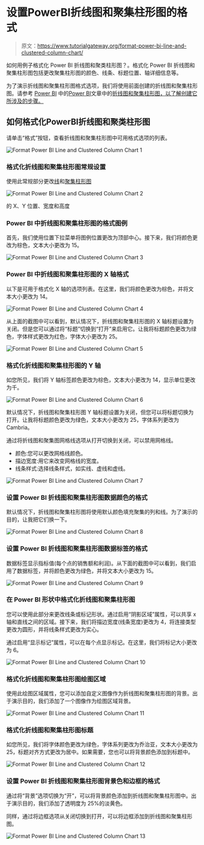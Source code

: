# 设置PowerBI折线图和聚集柱形图的格式

> 原文：<https://www.tutorialgateway.org/format-power-bi-line-and-clustered-column-chart/>

如何用例子格式化 Power BI 折线图和聚类柱形图？。格式化 Power BI 折线图和聚集柱形图包括更改聚集柱形图的颜色、线条、标题位置、轴详细信息等。

为了演示折线图和聚集柱形图格式选项，我们将使用前面创建的折线图和聚集柱形图。请参考 [Power BI](https://www.tutorialgateway.org/power-bi-tutorial/) 中的[Power BI](https://www.tutorialgateway.org/line-and-clustered-column-chart-in-power-bi/)文章中的[折线图和聚集柱形图，以了解创建它所涉及的步骤。](https://www.tutorialgateway.org/line-and-clustered-column-chart-in-power-bi/)

## 如何格式化PowerBI折线图和聚类柱形图

请单击“格式”按钮，查看折线图和聚集柱形图中可用格式选项的列表。

![Format Power BI Line and Clustered Column Chart 1](img/9d0f149f843631664ce797988b26d1e4.png)

### 格式化折线图和聚集柱形图常规设置

使用此常规部分更改[线](https://www.tutorialgateway.org/create-a-power-bi-line-chart/)和[聚集柱形图](https://www.tutorialgateway.org/clustered-column-chart-in-power-bi/)

![Format Power BI Line and Clustered Column Chart 2](img/a6b9e158019103d40e1b103254bb9a72.png)

的 X、Y 位置、宽度和高度

### Power BI 中折线图和聚集柱形图的格式图例

首先，我们使用位置下拉菜单将图例位置更改为顶部中心。接下来，我们将颜色更改为棕色，文本大小更改为 15。

![Format Power BI Line and Clustered Column Chart 3](img/b8a74bac74ea4f6a69c843f661f4aa27.png)

### Power BI 中折线图和聚集柱形图的 X 轴格式

以下是可用于格式化 X 轴的选项列表。在这里，我们将颜色更改为棕色，并将文本大小更改为 14。

![Format Power BI Line and Clustered Column Chart 4](img/5f5d64912f0a89f862eff2f22ca768aa.png)

从上面的截图中可以看到，默认情况下，折线图和聚集柱形图的 X 轴标题设置为关闭。但是您可以通过将“标题”切换到“打开”来启用它。让我将标题颜色更改为绿色，字体样式更改为红色，字体大小更改为 25。

![Format Power BI Line and Clustered Column Chart 5](img/e7af001929f64014330575460e590cb4.png)

### 格式化折线图和聚集柱形图的 Y 轴

如您所见，我们将 Y 轴标签颜色更改为棕色，文本大小更改为 14，显示单位更改为千。

![Format Power BI Line and Clustered Column Chart 6](img/455dbf8f05bba7486579861f33e03e7c.png)

默认情况下，折线图和聚集柱形图 Y 轴标题设置为关闭，但您可以将标题切换为打开。让我将标题颜色更改为绿色，文本大小更改为 25，字体系列更改为 Cambria。

通过将折线图和聚集图网格线选项从打开切换到关闭，可以禁用网格线。

*   颜色:您可以更改网格线颜色。
*   描边宽度:用它来改变网格线的宽度。
*   线条样式:选择线条样式，如实线、虚线和虚线。

![Format Power BI Line and Clustered Column Chart 7](img/9fc13a06a2f3f9db3388f4fdfd6ad11a.png)

### 设置 Power BI 折线图和聚集柱形图数据颜色的格式

默认情况下，折线图和聚集柱形图将使用默认颜色填充聚集的列和线。为了演示的目的，让我把它们换一下。

![Format Power BI Line and Clustered Column Chart 8](img/5d8be388cfd993c16cfc318abf223360.png)

### 设置 Power BI 折线图和聚集柱形图数据标签的格式

数据标签显示指标值(每个点的销售额和利润)。从下面的截图中可以看到，我们启用了数据标签，并将颜色更改为绿色，并将文本大小更改为 15。

![Format Power BI Line and Clustered Column Chart 9](img/f22afeb63fc152fb45473513199273cb.png)

### 在 Power BI 形状中格式化折线图和聚集柱形图

您可以使用此部分来更改线条或标记形状。通过启用“阴影区域”属性，可以共享 x 轴和直线之间的区域。接下来，我们将描边宽度(线条宽度)更改为 4，将连接类型更改为圆形，并将线条样式更改为实心。

通过启用“显示标记”属性，可以在每个点显示标记。在这里，我们将标记大小更改为 6。

![Format Power BI Line and Clustered Column Chart 10](img/79d89669c228f0012f4212e3a581506f.png)

### 格式化折线图和聚集柱形图绘图区域

使用此绘图区域属性，您可以添加自定义图像作为折线图和聚集柱形图的背景。出于演示目的，我们添加了一个图像作为绘图区域背景。

![Format Power BI Line and Clustered Column Chart 11](img/c6ffebdf24cab5cd55effea80303d7a8.png)

### 格式化折线图和聚集柱形图标题

如您所见，我们将字体颜色更改为绿色，字体系列更改为乔治亚，文本大小更改为 25，标题对齐方式更改为居中。如果需要，您也可以将背景颜色添加到标题中。

![Format Power BI Line and Clustered Column Chart 12](img/2d786900acce99ebce75d45e243e6879.png)

### 设置 Power BI 折线图和聚集柱形图背景色和边框的格式

通过将“背景”选项切换为“开”，可以将背景颜色添加到折线图和聚集柱形图中。出于演示目的，我们添加了透明度为 25%的淡黄色。

同样，通过将边框选项从关闭切换到打开，可以将边框添加到折线图和聚集柱形图。

![Format Power BI Line and Clustered Column Chart 13](img/3981d2c05fd192e80e6635088b75ca96.png)